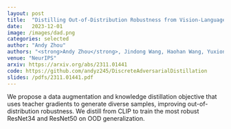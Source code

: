 ```yaml
---
layout: post
title:  "Distilling Out-of-Distribution Robustness from Vision-Language Foundation Models"
date:   2023-12-01
image: /images/dad.png
categories: selected
author: "Andy Zhou"
authors: "<strong>Andy Zhou</strong>, Jindong Wang, Haohan Wang, Yuxiong Wang"
venue: "NeurIPS"
arxiv: https://arxiv.org/abs/2311.01441 
code: https://github.com/andyz245/DiscreteAdversarialDistillation
slides: /pdfs/2311.01441.pdf
---
```

We propose a data augmentation and knowledge distillation objective that uses teacher gradients to generate diverse samples, improving out-of-distribution robustness. We distill from CLIP to train the most robust ResNet34 and ResNet50 on OOD generalization.